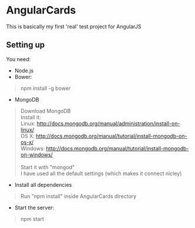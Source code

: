 # AngularCards
This is basically my first 'real' test project for AngularJS

Setting up
-------------
You need:

* Node.js
* Bower:
> npm install -g bower

* MongoDB
> Download MongoDB <br>
> Install it: <br>
> Linux: http://docs.mongodb.org/manual/administration/install-on-linux/ <br>
> OS X: http://docs.mongodb.org/manual/tutorial/install-mongodb-on-os-x/ <br>
> Windows: http://docs.mongodb.org/manual/tutorial/install-mongodb-on-windows/ <br>
> <br>
> Start it with "mongod" <br>
> I have used all the default settings (which makes it connect nicley)

* Install all dependencies
> Run "npm install" inside AngularCards directory

* Start the server:
> npm start
